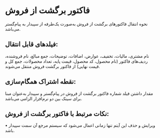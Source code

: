 # فاکتور برگشت از فروش 

نحوه انتقال فاکتورهای برگشت از فروش به‌صورت یک‌طرفه از سپیدار به پیام‌گستر می‌باشد.

## فیلدهای قابل انتقال: 

نام مشتری، مالیات، تخفیف، عوارض، اضافات، توضیحات، جمع مبالغ، نام فروشنده، ردیف‌های فاکتور (نام محصول، کد محصول، قیمت پایه، تعداد محصولات، جمع کل و قیمت نهایی) از فاکتور برگشت فروش منتقل می‌شوند.

## نقطه اشتراک همگام‌سازی:

مقدار داشتن فیلد شماره فاکتور برگشت از فروش در پیام‌گستر و سپیدار به‌عنوان مبنا برای سینک بین دو نرم‌افزار الزامی می‌باشد.

## نکات مرتبط با فاکتور برگشت از فروش:

•    ویرایش و حذف این آیتم تنها زمانی اعمال می‌شود که سیستم مرجع آن سمت سپیدار باشد.
